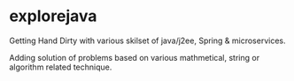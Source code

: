 # explorejava
Getting Hand Dirty with various skilset of java/j2ee, Spring & microservices.

Adding solution of problems based on various mathmetical, string or algorithm related technique.
